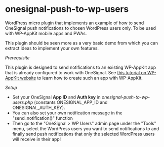 # onesignal-push-to-wp-users

WordPress micro plugin that implements an example of how to send OneSignal push notifications to chosen WordPress users only.
To be used with WP-AppKit mobile apps and PWAs.

This plugin should be seen more as a very basic demo from which you can extract ideas to implement your own features.

*Prerequisite*

This plugin is designed to send notifications to an existing WP-AppKit app that is already configured to work with OneSignal.
See [this tutorial on WP-AppKit website](https://uncategorized-creations.com/4905/send-push-notifications-to-wordpress-users/) to learn how to create such an app with WP-AppKit.

*Setup*

- Set your OneSignal **App ID** and **Auth key** in _onesignal-push-to-wp-users.php_ (constants ONESIGNAL_APP_ID and ONESIGNAL_AUTH_KEY).
- You can also set your own notification message in the "send_notification()" function
- Then go to the "OneSignal > WP Users" admin page under the "Tools" menu, select the WordPress users you want to send notifications to and finally send push notifications that only the selected WordPress users will receive in their app!
